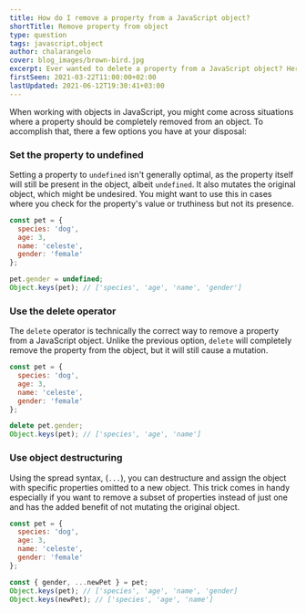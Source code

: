 ```yaml
---
title: How do I remove a property from a JavaScript object?
shortTitle: Remove property from object
type: question
tags: javascript,object
author: chalarangelo
cover: blog_images/brown-bird.jpg
excerpt: Ever wanted to delete a property from a JavaScript object? Here are a few way you can accomplish that.
firstSeen: 2021-03-22T11:00:00+02:00
lastUpdated: 2021-06-12T19:30:41+03:00
---
```


When working with objects in JavaScript, you might come across situations where a property should be completely removed from an object. To accomplish that, there a few options you have at your disposal:

### Set the property to undefined

Setting a property to `undefined` isn't generally optimal, as the property itself will still be present in the object, albeit `undefined`. It also mutates the original object, which might be undesired. You might want to use this in cases where you check for the property's value or truthiness but not its presence.

```js
const pet = {
  species: 'dog',
  age: 3,
  name: 'celeste',
  gender: 'female'
};

pet.gender = undefined;
Object.keys(pet); // ['species', 'age', 'name', 'gender']
```

### Use the delete operator

The `delete` operator is technically the correct way to remove a property from a JavaScript object. Unlike the previous option, `delete` will completely remove the property from the object, but it will still cause a mutation.

```js
const pet = {
  species: 'dog',
  age: 3,
  name: 'celeste',
  gender: 'female'
};

delete pet.gender;
Object.keys(pet); // ['species', 'age', 'name']
```

### Use object destructuring

Using the spread syntax, (`...`), you can destructure and assign the object with specific properties omitted to a new object. This trick comes in handy especially if you want to remove a subset of properties instead of just one and has the added benefit of not mutating the original object.

```js
const pet = {
  species: 'dog',
  age: 3,
  name: 'celeste',
  gender: 'female'
};

const { gender, ...newPet } = pet;
Object.keys(pet); // ['species', 'age', 'name', 'gender]
Object.keys(newPet); // ['species', 'age', 'name']
```

